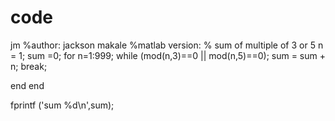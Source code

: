 code
====

jm
%author: jackson makale
%matlab version:
% sum of multiple of 3 or 5
n = 1;
sum =0;
for n=1:999;
 while (mod(n,3)==0 || mod(n,5)==0);
    sum = sum + n;
    break;
    
 end
end

fprintf ('sum %d\n',sum);
